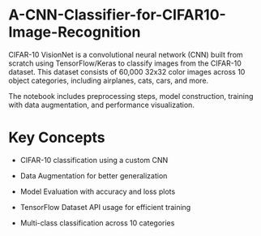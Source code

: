 # A-CNN-Classifier-for-CIFAR10-Image-Recognition
CIFAR-10 VisionNet is a convolutional neural network (CNN) built from scratch using TensorFlow/Keras to classify images from the CIFAR-10 dataset. This dataset consists of 60,000 32x32 color images across 10 object categories, including airplanes, cats, cars, and more.

The notebook includes preprocessing steps, model construction, training with data augmentation, and performance visualization.

# Key Concepts
* CIFAR-10 classification using a custom CNN

* Data Augmentation for better generalization

* Model Evaluation with accuracy and loss plots

* TensorFlow Dataset API usage for efficient training

* Multi-class classification across 10 categories
